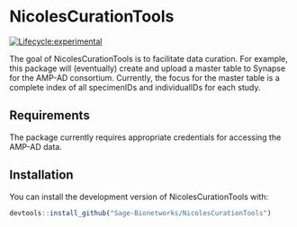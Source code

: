 
# NicolesCurationTools

<!-- badges: start -->
[![Lifecycle:experimental](https://image.shields.io/badge/lifecycle-experimental-orange.svg)](https://www.tidyverse.org/lifecycle/#experimental)
<!-- badges: end -->

The goal of NicolesCurationTools is to facilitate data curation. For example,
this package will (eventually) create and upload a master table to Synapse for
the AMP-AD consortium. Currently, the focus for the master table is a complete
index of all specimenIDs and individualIDs for each study.

## Requirements

The package currently requires appropriate credentials for accessing the
AMP-AD data.

## Installation

You can install the development version of NicolesCurationTools with:

``` r
devtools::install_github("Sage-Bionetworks/NicolesCurationTools")
```
